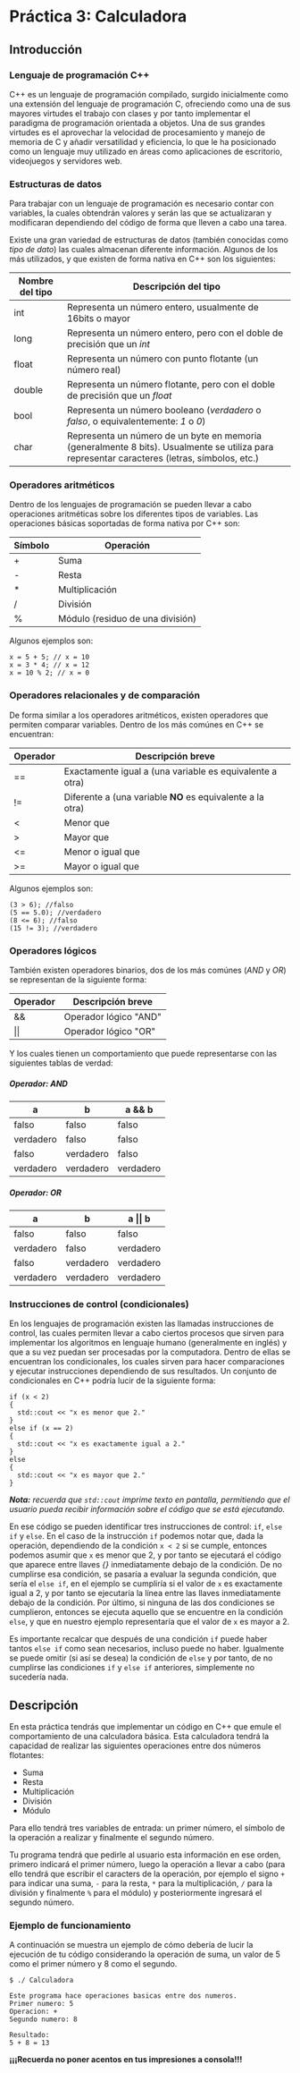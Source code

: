 # Práctica 3: Calculadora

## Introducción

### Lenguaje de programación C++
C++ es un lenguaje de programación compilado, surgido inicialmente como una extensión del lenguaje de programación C, ofreciendo como una de sus mayores virtudes el trabajo con clases y por tanto implementar el paradigma de programación orientada a objetos. Una de sus grandes virtudes es el aprovechar la velocidad de procesamiento y manejo de memoria de C y añadir versatilidad y eficiencia, lo que le ha posicionado como un lenguaje muy utilizado en áreas como aplicaciones de escritorio, videojuegos y servidores web.

### Estructuras de datos
Para trabajar con un lenguaje de programación es necesario contar con variables, la cuales obtendrán valores y serán las que se actualizaran y modificaran dependiendo del código de forma que lleven a cabo una tarea.

Existe una gran variedad de estructuras de datos (también conocidas como _tipo de dato_) las cuales almacenan diferente información. Algunos de los más utilizados, y que existen de forma nativa en C++ son los siguientes:

|Nombre del tipo|Descripción del tipo|
|-|-|
|int|Representa un número entero, usualmente de 16bits o mayor|
|long|Representa un número entero, pero con el doble de precisión que un _int_|
|float|Representa un número con punto flotante (un número real)|
|double|Representa un número flotante, pero con el doble de precisión que un _float_|
|bool|Representa un número booleano (_verdadero_ o _falso_, o equivalentemente: _1_ o _0_)|
|char|Representa un número de un byte en memoria (generalmente 8 bits). Usualmente se utiliza para representar caracteres (letras, símbolos, etc.)|

### Operadores aritméticos
Dentro de los lenguajes de programación se pueden llevar a cabo operaciones aritméticas sobre los diferentes tipos de variables. Las operaciones básicas soportadas de forma nativa por C++ son:

|Símbolo|Operación|
|-|-|
|+|Suma|
|-|Resta|
|*|Multiplicación|
|/|División|
|%|Módulo (residuo de una división)|

Algunos ejemplos son:
```
x = 5 + 5; // x = 10
x = 3 * 4; // x = 12
x = 10 % 2; // x = 0
```

### Operadores relacionales y de comparación
De forma similar a los operadores aritméticos, existen operadores que permiten comparar variables. Dentro de los más comúnes en C++ se encuentran:

|Operador|Descripción breve|
|-|-|
|==|Exactamente igual a (una variable es equivalente a otra)|
|!=|Diferente a (una variable **NO** es equivalente a la otra)|
|<|Menor que|
|>|Mayor que|
|<=|Menor o igual que|
|>=|Mayor o igual que|

Algunos ejemplos son:
```
(3 > 6); //falso
(5 == 5.0); //verdadero
(8 <= 6); //falso
(15 != 3); //verdadero
```

### Operadores lógicos
También existen operadores binarios, dos de los más comúnes (_AND_ y _OR_) se representan de la siguiente forma:

|Operador|Descripción breve|
|-|-|
|\&\&|Operador lógico "AND"|
|\|\||Operador lógico "OR"|

Y los cuales tienen un comportamiento que puede representarse con las siguientes tablas de verdad:

##### Operador: AND
|a|b|a \&\& b|
|-|-|-|
|falso|falso|falso|
|verdadero|falso|falso|
|falso|verdadero|falso|
|verdadero|verdadero|verdadero|

##### Operador: OR
|a|b|a \|\| b|
|-|-|-|
|falso|falso|falso|
|verdadero|falso|verdadero|
|falso|verdadero|verdadero|
|verdadero|verdadero|verdadero|

### Instrucciones de control (condicionales)
En los lenguajes de programación existen las llamadas instrucciones de control, las cuales permiten llevar a cabo ciertos procesos que sirven para implementar los algoritmos en lenguaje humano (generalmente en inglés) y que a su vez puedan ser procesadas por la computadora. Dentro de ellas se encuentran los condicionales, los cuales sirven para hacer comparaciones y ejecutar instrucciones dependiendo de sus resultados. Un conjunto de condicionales en C++ podría lucir de la siguiente forma:

```
if (x < 2)
{
  std::cout << "x es menor que 2."
}
else if (x == 2)
{
  std::cout << "x es exactamente igual a 2."
}
else
{
  std::cout << "x es mayor que 2."
}
```

_**Nota:** recuerda que `std::cout` imprime texto en pantalla, permitiendo que el usuario pueda recibir información sobre el código que se está ejecutando._

En ese código se pueden identificar tres instrucciones de control: `if`, `else if` y `else`. En el caso de la instrucción `if` podemos notar que, dada la operación, dependiendo de la condición `x < 2` si se cumple, entonces podemos asumir que `x` es menor que 2, y por tanto se ejecutará el código que aparece entre llaves _{}_ inmediatamente debajo de la condición. De no cumplirse esa condición, se pasaría a evaluar la segunda condición, que sería el `else if`, en el ejemplo se cumpliría si el valor de `x` es exactamente igual a 2, y por tanto se ejecutaría la línea entre las llaves inmediatamente debajo de la condición. Por último, si ninguna de las dos condiciones se cumplieron, entonces se ejecuta aquello que se encuentre en la condición `else`, y que en nuestro ejemplo representaría que el valor de `x` es mayor a 2.

Es importante recalcar que después de una condición `if` puede haber tantos `else if` como sean necesarios, incluso puede no haber. Igualmente se puede omitir (si así se desea) la condición de `else` y por tanto, de no cumplirse las condiciones `if` y `else if` anteriores, simplemente no sucedería nada.

## Descripción

En esta práctica tendrás que implementar un código en C++ que emule el comportamiento de una calculadora básica. Esta calculadora tendrá la capacidad de realizar las siguientes operaciones entre dos números flotantes:

* Suma
* Resta
* Multiplicación
* División
* Módulo

Para ello tendrá tres variables de entrada: un primer número, el símbolo de la operación a realizar y finalmente el segundo número.

Tu programa tendrá que pedirle al usuario esta información en ese orden, primero indicará el primer número, luego la operación a llevar a cabo (para ello tendrá que escribir el caracters de la operación, por ejemplo el signo `+` para indicar una suma, `-` para la resta, `*` para la multiplicación, `/` para la división y finalmente `%` para el módulo) y posteriormente ingresará el segundo número.

### Ejemplo de funcionamiento
A continuación se muestra un ejemplo de cómo debería de lucir la ejecución de tu código considerando la operación de suma, un valor de 5 como el primer número y 8 como el segundo.

```
$ ./ Calculadora

Este programa hace operaciones basicas entre dos numeros.
Primer numero: 5
Operacion: +
Segundo numero: 8

Resultado:
5 + 8 = 13

```

**¡¡¡Recuerda no poner acentos en tus impresiones a consola!!!**
